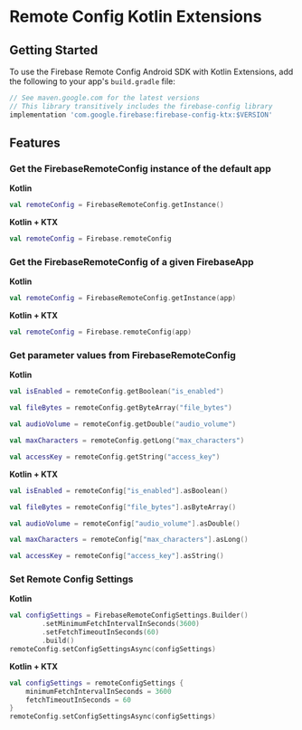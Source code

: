 # Remote Config Kotlin Extensions

## Getting Started

To use the Firebase Remote Config Android SDK with Kotlin Extensions, add the following
to your app's `build.gradle` file:

```groovy
// See maven.google.com for the latest versions
// This library transitively includes the firebase-config library
implementation 'com.google.firebase:firebase-config-ktx:$VERSION'
```

## Features

### Get the FirebaseRemoteConfig instance of the default app

**Kotlin**
```kotlin
val remoteConfig = FirebaseRemoteConfig.getInstance()
```

**Kotlin + KTX**
```kotlin
val remoteConfig = Firebase.remoteConfig
```

### Get the FirebaseRemoteConfig of a given FirebaseApp

**Kotlin**
```kotlin
val remoteConfig = FirebaseRemoteConfig.getInstance(app)
```

**Kotlin + KTX**
```kotlin
val remoteConfig = Firebase.remoteConfig(app)
```

### Get parameter values from FirebaseRemoteConfig

**Kotlin**
```kotlin
val isEnabled = remoteConfig.getBoolean("is_enabled")

val fileBytes = remoteConfig.getByteArray("file_bytes")

val audioVolume = remoteConfig.getDouble("audio_volume")

val maxCharacters = remoteConfig.getLong("max_characters")

val accessKey = remoteConfig.getString("access_key")
```

**Kotlin + KTX**
```kotlin
val isEnabled = remoteConfig["is_enabled"].asBoolean()

val fileBytes = remoteConfig["file_bytes"].asByteArray()

val audioVolume = remoteConfig["audio_volume"].asDouble()

val maxCharacters = remoteConfig["max_characters"].asLong()

val accessKey = remoteConfig["access_key"].asString()
```

### Set Remote Config Settings

**Kotlin**
```kotlin
val configSettings = FirebaseRemoteConfigSettings.Builder()
        .setMinimumFetchIntervalInSeconds(3600)
        .setFetchTimeoutInSeconds(60)
        .build()
remoteConfig.setConfigSettingsAsync(configSettings)
```

**Kotlin + KTX**
```kotlin
val configSettings = remoteConfigSettings {
    minimumFetchIntervalInSeconds = 3600
    fetchTimeoutInSeconds = 60
}
remoteConfig.setConfigSettingsAsync(configSettings)
```